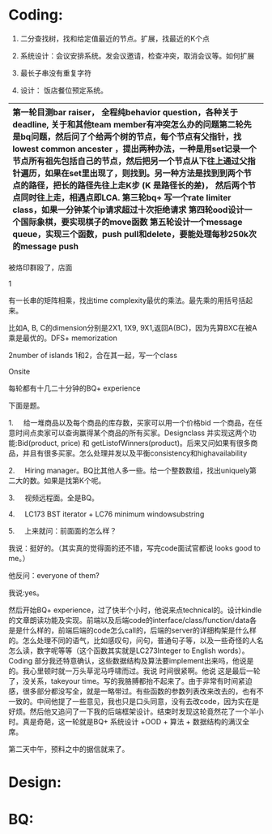 # Coding:

1. 二分查找树，找和给定值最近的节点。扩展，找最近的K个点

2. 系统设计：会议安排系统。发会议邀请，检查冲突，取消会议等。如何扩展

3. 最长子串没有重复字符

4. 设计： 饭店餐位预定系统。

| 第一轮目测bar raiser， 全程纯behavior question，各种关于deadline, 关于和其他team member有冲突怎么办的问题第二轮先是bq问题，然后问了个给两个树的节点，每个节点有父指针，找lowest common ancester ，提出两种办法，一种是用set记录一个节点所有祖先包括自己的节点，然后把另一个节点从下往上通过父指针遍历，如果在set里出现了，则找到。另一种方法是找到到两个节点的路径，把长的路径先往上走K步 \(K 是路径长的差\)， 然后两个节点同时往上走，相遇点即LCA. 第三轮bq+ 写一个rate limiter class，如果一分钟某个ip请求超过十次拒绝请求 第四轮ood设计一个国际象棋，要实现棋子的move函数 第五轮设计一个message queue，实现三个函数，push pull和delete，要能处理每秒250k次的message push |
| :--- |


被烙印群殴了，店面



1

有一长串的矩阵相乘，找出time complexity最优的乘法。最先乘的用括号括起来。

比如A, B, C的dimension分别是2X1, 1X9, 9X1,返回A\(BC\)，因为先算BXC在被A乘是最优的。DFS+ memorization

2number of islands 1和2，合在其一起，写一个class

Onsite

每轮都有十几二十分钟的BQ+ experience

下面是题。

1.     给一堆商品以及每个商品的库存数，买家可以用一个价格bid 一个商品，在任意时间点卖家可以查询赢得某个商品的所有买家。Designclass 并实现这两个功能:Bid\(product, price\) 和 getListofWinners\(product\)。后来又问如果有很多商品，并且有很多买家。怎么处理并发以及平衡consistency和highavailability

2.     Hiring manager。BQ比其他人多一些。给一个整数数组，找出uniquely第二大的数。如果是找第K个呢。

3.     视频远程面。全是BQ。

4.     LC173 BST iterator + LC76 minimum windowsubstring

5.     上来就问：前面面的怎么样？

我说：挺好的。（其实真的觉得面的还不错，写完code面试官都说 looks good to me。）

他反问：everyone of them?

我说:yes。

然后开始BQ+ experience，过了快半个小时，他说来点technical的。设计kindle的文章朗读功能及实现。前端以及后端code的interface/class/function/data各是是什么样的，前端后端的code怎么call的，后端的server的详细构架是什么样的。怎么处理不同的语气，比如感叹句，问句，普通句子等，以及一些奇怪的人名怎么读，数字呢等等（这个函数其实就是LC273Integer to English words）。Coding 部分我还特意确认，这些数据结构及算法要implement出来吗，他说是的。我心里顿时就一万头草泥马呼啸而过。我说 时间很紧啊。他说 这是最后一轮了，没关系，takeyour time。写的我胳膊都抬不起来了。由于非常有时间紧迫感，很多部分都没写全，就是一略带过。有些函数的参数列表改来改去的，也有不一致的。中间他提了一些意见，我也只是口头同意，没有去改code，因为实在是好烦。然后他又追问了一下我的后端框架设计。结束时发现这轮竟然花了一个半小时。真是奇葩，这一轮就是BQ+ 系统设计 +OOD + 算法 + 数据结构的满汉全席。

第二天中午，预料之中的据信就来了。

# Design:

# 

# BQ:



